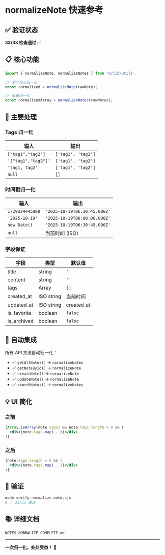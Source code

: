 # normalizeNote 快速参考

## ✅ 验证状态

**33/33 检查通过** ✅

## 📋 核心功能

```javascript
import { normalizeNote, normalizeNotes } from '@/lib/utils';

// 单个笔记归一化
const normalized = normalizeNote(rawNote);

// 批量归一化
const normalizedArray = normalizeNotes(rawNotes);
```

## 🎯 主要处理

### Tags 归一化

| 输入 | 输出 |
|------|------|
| `["tag1","tag2"]` | `['tag1', 'tag2']` |
| `'["tag1","tag2"]'` | `['tag1', 'tag2']` |
| `'tag1, tag2'` | `['tag1', 'tag2']` |
| `null` | `[]` |

### 时间戳归一化

| 输入 | 输出 |
|------|------|
| `1729334445000` | `'2025-10-19T06:30:45.000Z'` |
| `'2025-10-19'` | `'2025-10-19T00:00:00.000Z'` |
| `new Date()` | `'2025-10-19T06:30:45.000Z'` |
| `null` | 当前时间 (ISO) |

### 字段保证

| 字段 | 类型 | 默认值 |
|-----|------|--------|
| title | string | `''` |
| content | string | `''` |
| tags | Array | `[]` |
| created_at | ISO string | 当前时间 |
| updated_at | ISO string | created_at |
| is_favorite | boolean | `false` |
| is_archived | boolean | `false` |

## 🔄 自动集成

所有 API 方法自动归一化：

- ✅ `getAllNotes()` → `normalizeNotes`
- ✅ `getNoteById()` → `normalizeNote`
- ✅ `createNote()` → `normalizeNote`
- ✅ `updateNote()` → `normalizeNote`
- ✅ `searchNotes()` → `normalizeNotes`

## 💡 UI 简化

### 之前

```jsx
{Array.isArray(note.tags) && note.tags.length > 0 && (
  <div>{note.tags.map(...)}</div>
)}
```

### 之后

```jsx
{note.tags.length > 0 && (
  <div>{note.tags.map(...)}</div>
)}
```

## 🧪 验证

```bash
node verify-normalize-note.cjs
# ✅ 33/33 通过
```

## 📚 详细文档

`NOTES_NORMALIZE_COMPLETE.md`

---

**一次归一化，处处受益！** 🚀

